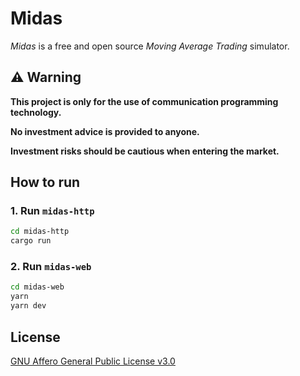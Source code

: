 # Midas

*Midas* is a free and open source *Moving Average Trading* simulator.

## ⚠️ Warning

**This project is only for the use of communication programming technology.**

**No investment advice is provided to anyone.**

**Investment risks should be cautious when entering the market.**

## How to run

### 1. Run `midas-http`

```bash
cd midas-http
cargo run
```

### 2. Run `midas-web`

```bash
cd midas-web
yarn
yarn dev
```

## License

[GNU Affero General Public License v3.0](https://choosealicense.com/licenses/agpl-3.0)
